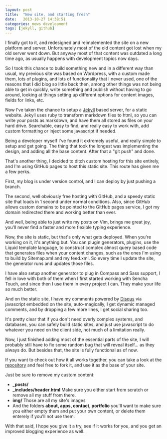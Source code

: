```yaml
---
layout: post
title:  "New site, and starting fresh"
date:   2013-10-27 14:38:51
categories: news development
tags: [jekyll, github]
---
```


I finally got to it, and redesigned and reimplemented the site on a new platform
and server. Unfortunately most of the old content got lost when my old server
went down. But anyway most of that content was outdated a long time ago, as
usually happens with development topics now days.  

So I took this chance to build something new and in a different way than usual,
my previous site was based on Wordpress, with a custom made them, lots of
plugins, and lots of functionality that I never used, one of the reasons that
I did blog so little back then, among other things was not being able to get in
quickly, write something and publish without having to go around, looking at
things setting up different options for content images, fields for links, etc.  

Now I've taken the chance to setup a [Jekyll][jekyll-gh] based server, for
a static website. Jekyll uses ruby to transform markdown files to html, so you
can write your posts as markdown, and have them all stored as files on your hard
drive. Searchable, easy to find, and really easy to work with, add custom
formatting or inject some javascript if needed.  

Being a developer myself I've found it extremely useful, and really simple to
setup and get going. The thing that took the longest was implementing the
design, and adding all the base content. After that a "git push" and done.  

That's another thing, I decided to ditch custom hosting for this site entirely,
and I'm using GitHub pages to host this static site. This route has given me
a few perks.  

First, my blog is under version control, and I can deploy by just pushing
a branch.  

The second, well obviously free hosting with GitHub, and a speedy static site
that loads in 1 second under normal conditions. Also, since GitHub allows custom
domains to be pointed to the GitHub pages service, I got my domain redirected
there and working better than ever.  

And well, being able to just write my posts on Vim, brings me great joy, you'll
never find a faster and more flexible typing experience.

Now, the site is static, but that's only what gets deployed. When you're working
on it, it's anything but. You can plugin generators, plugins, use the Liquid
template language, to construct complex almost query based code that generates
files when your content changes, such as the ones I'm using to build by
Sitemap.xml and my feed.xml. So every time I update the site, the generator runs
and updates those files.  

I have also setup another generator to plug in Compass and Sass support, I fell
in love with both of them when I first started working with Sencha Touch, and
since then I use them in every project I can. They make your life so much
better.  

And on the static site, I have my comments powered by [Disqus][disqus] via
javascript embedded on the site, auto-magically, I get dynamic managed comments,
and by dropping a few more lines, I get social sharing too.  

It's pretty clear that if you don't need overly complex systems, and databases,
you can safely build static sites, and just use javascript to do whatever you
need on the client side, not much of a limitation really.  

Now, I just finished adding most of the essential parts of the site, I will
probably still have to fix some random bug that will reveal itself... as they
always do. But besides that, the site is fully functional as of now.  

If you want to check out how it all works together, you can take a look at the
[repository][steelcode] and feel free to fork it, and use it as the base of your
site.  

Just be sure to remove my custom content:

- **_posts/**
- **_includes/header.html** Make sure you either start from scratch or remove
  all my stuff from there.
- **img/** Those are all my site's images
- And the folders **about, apps, contact, portfolio** you'll want to make sure
  you either empty them and put your own content, or delete them enterely if
  you'll not use them.  
 
 
With that said, I hope you give it a try, see if it works for you, and you get
an improved blogging experience as well.



[jekyll-gh]: https://github.com/mojombo/jekyll
[jekyll]:    http://jekyllrb.com
[disqus]:    http://disqus.com
[steelcode]: https://github.com/andresclari/steelcode
